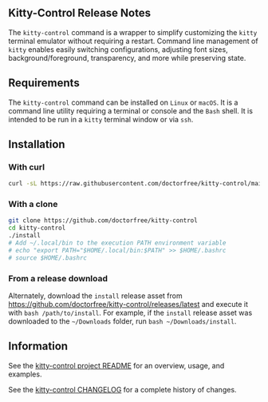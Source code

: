 ## Kitty-Control Release Notes

The `kitty-control` command is a wrapper to simplify customizing the `kitty` terminal emulator without requiring a restart. Command line management of `kitty` enables easily switching configurations, adjusting font sizes, background/foreground, transparency, and more while preserving state.

## Requirements

The `kitty-control` command can be installed on `Linux` or `macOS`. It is a command line utility requiring a terminal or console and the `Bash` shell. It is intended to be run in a `kitty` terminal window or via `ssh`.

## Installation

### With curl

```bash
curl -sL https://raw.githubusercontent.com/doctorfree/kitty-control/main/install | sh /dev/stdin
```

### With a clone

```bash
git clone https://github.com/doctorfree/kitty-control
cd kitty-control
./install
# Add ~/.local/bin to the execution PATH environment variable
# echo "export PATH="$HOME/.local/bin:$PATH" >> $HOME/.bashrc
# source $HOME/.bashrc
```

### From a release download

Alternately, download the `install` release asset from
https://github.com/doctorfree/kitty-control/releases/latest
and execute it with `bash /path/to/install`. For example,
if the `install` release asset was downloaded to the `~/Downloads`
folder, run `bash ~/Downloads/install`.

## Information

See the [kitty-control project README](https://github.com/doctorfree/kitty-control#readme) for an overview, usage, and examples.

See the [kitty-control CHANGELOG](https://github.com/doctorfree/kitty-control/blob/main/CHANGELOG.md) for a complete history of changes.
